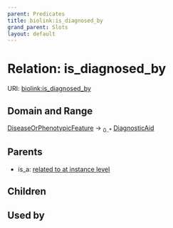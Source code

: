 ```yaml
---
parent: Predicates
title: biolink:is_diagnosed_by
grand_parent: Slots
layout: default
---
```


# Relation: is_diagnosed_by




URI: [biolink:is_diagnosed_by](https://w3id.org/biolink/is_diagnosed_by)

## Domain and Range

[DiseaseOrPhenotypicFeature](DiseaseOrPhenotypicFeature.md) ->  <sub>0..\*</sub> [DiagnosticAid](DiagnosticAid.md)

## Parents

 *  is_a: [related to at instance level](related_to_at_instance_level.md)

## Children


## Used by

